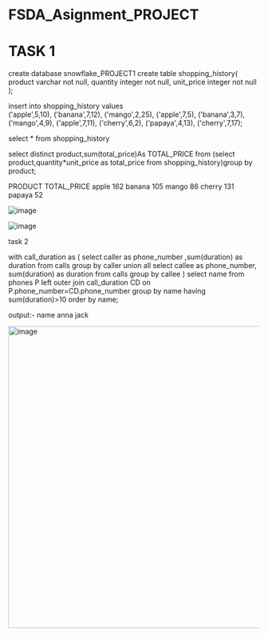 # FSDA_Asignment_PROJECT
# TASK 1

create database snowflake_PROJECT1
create table shopping_history(
    product varchar not null,
    quantity integer not null,
    unit_price integer not null
);

insert into shopping_history values    
('apple',5,10),
('banana',7,12),
('mango',2,25),
('apple',7,5),
('banana',3,7),
('mango',4,9),
('apple',7,11),
('cherry',6,2),
('papaya',4,13),
('cherry',7,17);

select * from shopping_history

select distinct product,sum(total_price)As TOTAL_PRICE from (select product,quantity*unit_price as total_price from shopping_history)group by product;

PRODUCT	TOTAL_PRICE
apple	162
banana	105
mango	86
cherry	131
papaya	52


![image](https://github.com/Raju7646/FSDA_Asignment_PROJECT/assets/109983697/9d16f59c-743b-4362-9162-2d4921869c48)

![image](https://github.com/Raju7646/FSDA_Asignment_PROJECT/assets/109983697/dbb10660-b639-4c8f-b239-069f1afe8ba5)




task 2 


with call_duration as 
(
    select caller as phone_number ,sum(duration) as duration from calls group by caller
    union all
    select callee  as phone_number, sum(duration) as duration from calls group by callee
)
select name from phones P left outer join call_duration CD on P.phone_number=CD.phone_number
group by name
having sum(duration)>10
order by name;


output:-
name
anna
jack

<img width="604" alt="image" src="https://github.com/Raju7646/FSDA_Asignment_PROJECT/assets/109983697/8a1e39d5-7f4d-461c-9c0f-3f56d603106f">















